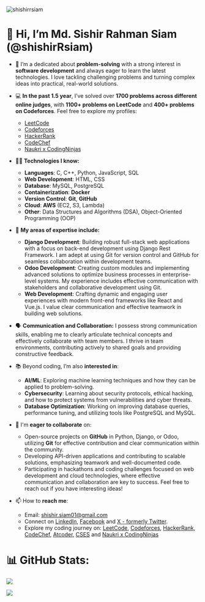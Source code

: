 <p align="left"> <img src="https://komarev.com/ghpvc/?username=shishirrsiam&label=Profile%20views&color=0e75b6&style=flat" alt="shishirrsiam" /> </p>


# 👋 Hi, I’m Md. Sishir Rahman Siam (@shishirRsiam)

- 👀 I’m a dedicated about **problem-solving** with a strong interest in **software development** and always eager to learn the latest technologies. I love tackling challenging problems and turning complex ideas into practical, real-world solutions.

- 💻 **In the past 1.5 year**, I’ve solved over **1700 problems across different online judges**, with **1100+ problems on LeetCode** and **400+ problems on Codeforces**. Feel free to explore my profiles:
  - [LeetCode](https://leetcode.com/u/shishirRsiam)
  - [Codeforces](https://codeforces.com/profile/shishirRsiam)
  - [HackerRank](https://www.hackerrank.com/shishirRsiam)
  - [CodeChef](https://www.codechef.com/users/shishirrsiam)
  - [Naukri x CodingNinjas](https://www.naukri.com/code360/profile/shishirRsiam)
  
  
- 🧑‍💻 **Technologies I know:**
  - **Languages**: C, C++, Python, JavaScript, SQL
  - **Web Development**: HTML, CSS
  - **Database**: MySQL, PostgreSQL 
  - **Containerization**: **Docker**
  - **Version Control**: **Git**, **GitHub**
  - **Cloud**: **AWS** (EC2, S3, Lambda)
  - **Other**: Data Structures and Algorithms (DSA), Object-Oriented Programming (OOP)

- 🌱 **My areas of expertise include:**
  - **Django Development**: Building robust full-stack web applications with a focus on back-end development using Django Rest Framework. I am adept at using Git for version control and GitHub for seamless collaboration within development teams.
  - **Odoo Development**: Creating custom modules and implementing advanced solutions to optimize business processes in enterprise-level systems. My experience includes effective communication with stakeholders and collaborative development using Git.
  - **Web Development**: Crafting dynamic and engaging user experiences with modern front-end frameworks like React and Vue.js. I value clear communication and effective teamwork in building web solutions.


- 🗣️ **Communication and Collaboration:** I possess strong communication skills, enabling me to clearly articulate technical concepts and effectively collaborate with team members. I thrive in team environments, contributing actively to shared goals and providing constructive feedback.


- 📚 Beyond coding, I’m also **interested in**:
  - **AI/ML**: Exploring machine learning techniques and how they can be applied to problem-solving.
  - **Cybersecurity**: Learning about security protocols, ethical hacking, and how to protect systems from vulnerabilities and cyber threats.
  - **Database Optimization**: Working on improving database queries, performance tuning, and utilizing tools like PostgreSQL and MySQL.


- 💞️ I'm **eager to collaborate** on:
  - Open-source projects on **GitHub** in Python, Django, or Odoo, utilizing **Git** for effective contribution and clear communication within the community.
  - Developing API-driven applications and contributing to scalable solutions, emphasizing teamwork and well-documented code.
  - Participating in hackathons and coding challenges focused on web development and cloud technologies, where effective communication and collaboration are key to success. Feel free to reach out if you have interesting ideas!


- 📫 How to **reach me**:
  - Email: [shishir.siam01@gmail.com](shishir.siam01@gmail.com)
  - Connect on [LinkedIn](https://www.linkedin.com/in/shishirrsiam), [Facebook](https://www.facebook.com/shishirRsiam) and [X - formerly Twitter](https://x.com/shishirRsiam).
  - Explore my coding journey on: [LeetCode](https://leetcode.com/u/shishirRsiam), [Codeforces](https://codeforces.com/profile/shishirRsiam), [HackerRank](https://www.hackerrank.com/shishirRsiam), [CodeChef](https://www.codechef.com/users/shishirrsiam), [Atcoder](https://atcoder.jp/users/shishirRsiam), [CSES](https://cses.fi/user/223987) and [Naukri x CodingNinjas](https://www.naukri.com/code360/profile/shishirRsiam)
  
<!-- - 😄 Pronouns: He/Him -->

<!-- - ⚡ Fun fact:
  - Currently, I'm **single**. 
  - ‼️ **HIRING** ‼️ Looking for someone to take care of me. Full-time only. 😄 -->


# 📊 GitHub Stats:
![](https://github-readme-stats.vercel.app/api/top-langs/?username=shishirRsiam&theme=gruvbox&hide_border=false&include_all_commits=true&count_private=true&layout=compact)

![](https://github-readme-streak-stats.herokuapp.com/?user=shishirRsiam&theme=gruvbox&hide_border=false)

<!-- ### 🔝 Top Contributed Repo
![](https://github-contributor-stats.vercel.app/api?username=shishirRsiam&limit=5&theme=dark&combine_all_yearly_contributions=true) -->

<!-- <div align="center" style="display: flex; flex-direction: row; justify-content: space-between;">
    <img src="https://github-readme-stats.vercel.app/api/top-langs?username=shishirrsiam&show_icons=true&locale=en&layout=compact" alt="shishirrsiam" />
    <img src="https://github-readme-streak-stats.herokuapp.com/?user=shishirrsiam&" alt="shishirrsiam" />
</div> -->
